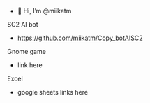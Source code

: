 - 👋 Hi, I’m @miikatm

SC2 AI bot
- https://github.com/miikatm/Copy_botAISC2

Gnome game
- link here

Excel
- google sheets links here


<!---
miikatm/miikatm is a ✨ special ✨ repository because its `README.md` (this file) appears on your GitHub profile.
You can click the Preview link to take a look at your changes.
--->
